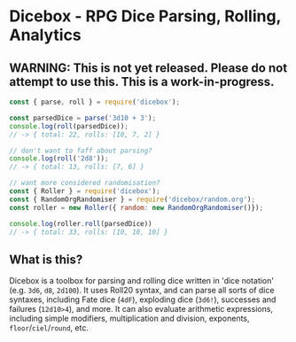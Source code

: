 # Dicebox - RPG Dice Parsing, Rolling, Analytics

## WARNING: This is not yet released.  Please do not attempt to use this.  This is a work-in-progress.

```javascript
const { parse, roll } = require('dicebox');

const parsedDice = parse('3d10 + 3');
console.log(roll(parsedDice));
// -> { total: 22, rolls: [10, 7, 2] }

// don't want to faff about parsing?
console.log(roll('2d8'));
// -> { total: 13, rolls: [7, 6] }

// want more considered randomisation?
const { Roller } = require('dicebox');
const { RandomOrgRandomiser } = require('dicebox/random.org');
const roller = new Roller({ random: new RandomOrgRandomiser()});

console.log(roller.roll(parsedDice))
// -> { total: 33, rolls: [10, 10, 10] }
```

## What is this?

Dicebox is a toolbox for parsing and rolling dice written in 'dice notation' (e.g. `3d6`, `d8`, `2d100`).  It uses Roll20 syntax, and can parse all sorts of dice syntaxes, including Fate dice (`4dF`), exploding dice (`3d6!`), successes and failures (`12d10>4`), and more.  It can also evaluate arithmetic expressions, including simple modifiers, multiplication and division, exponents, `floor`/`ciel`/`round`, etc.
